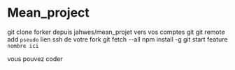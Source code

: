 # Mean_project

git clone
forker depuis jahwes/mean_projet vers vos comptes git
git remote add `pseudo` lien ssh de votre fork
git fetch --all
npm install -g
git start feature `nombre ici`

vous pouvez coder
